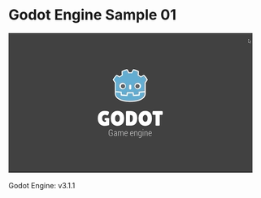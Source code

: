 # Godot Engine Sample 01

![demo](https://raw.githubusercontent.com/isuke/godot-sample-tilemap-01/images/demo01.gif "demo")

Godot Engine: v3.1.1
